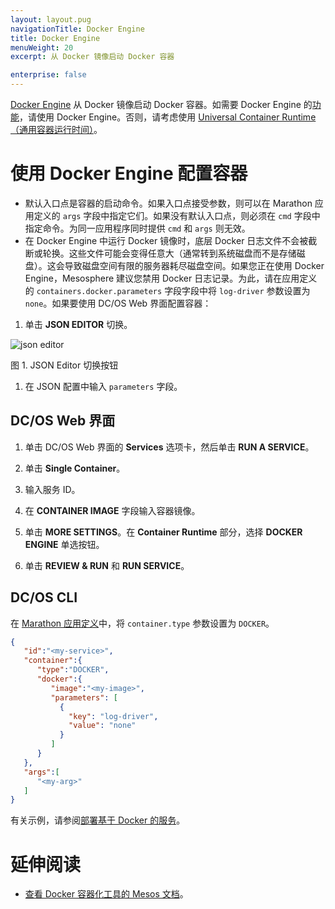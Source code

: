 ```yaml
---
layout: layout.pug
navigationTitle: Docker Engine
title: Docker Engine
menuWeight: 20
excerpt: 从 Docker 镜像启动 Docker 容器

enterprise: false
---
```



[Docker Engine](https://www.docker.com/products/docker-engine) 从 Docker 镜像启动 Docker 容器。如需要 Docker Engine 的[功能](/1.11/deploying-services/containerizers/#container-runtime-features)，请使用 Docker Engine。否则，请考虑使用 [Universal Container Runtime（通用容器运行时间）](/1.11/deploying-services/containerizers/ucr)。

# 使用 Docker Engine 配置容器

* 默认入口点是容器的启动命令。如果入口点接受参数，则可以在 Marathon 应用定义的 `args` 字段中指定它们。如果没有默认入口点，则必须在 `cmd` 字段中指定命令。为同一应用程序同时提供 `cmd` 和 `args` 则无效。
* 在 Docker Engine 中运行 Docker 镜像时，底层 Docker 日志文件不会被截断或轮换。这些文件可能会变得任意大（通常转到系统磁盘而不是存储磁盘）。这会导致磁盘空间有限的服务器耗尽磁盘空间。如果您正在使用 Docker Engine，Mesosphere 建议您禁用 Docker 日志记录。为此，请在应用定义的  `containers.docker.parameters` 字段字段中将 `log-driver` 参数设置为 `none`。如果要使用 DC/OS Web 界面配置容器：
 1. 单击 **JSON EDITOR** 切换。

 ![json editor](/1.11/img/json-editor-toggle.png)

 图 1. JSON Editor 切换按钮

 1. 在 JSON 配置中输入 `parameters` 字段。


## DC/OS Web 界面

1. 单击 DC/OS Web 界面的 **Services** 选项卡，然后单击 **RUN A SERVICE**。

1. 单击 **Single Container**。

1. 输入服务 ID。

1. 在 **CONTAINER IMAGE** 字段输入容器镜像。

1. 单击 **MORE SETTINGS**。在 **Container Runtime** 部分，选择 **DOCKER ENGINE** 单选按钮。

1. 单击 **REVIEW & RUN** 和 **RUN SERVICE**。

## DC/OS CLI

在 [Marathon 应用定义](/1.11/deploying-services/creating-services/#deploying-a-simple-docker-based-application-with-the-rest-api)中，将 `container.type` 参数设置为 `DOCKER`。

```json
{  
   "id":"<my-service>",
   "container":{  
      "type":"DOCKER",
      "docker":{
         "image":"<my-image>",
         "parameters": [
           {
             "key": "log-driver",
             "value": "none"
           }
         ]
      }
   },
   "args":[  
      "<my-arg>"
   ]
}
```

有关示例，请参阅[部署基于 Docker 的服务](/1.11/deploying-services/creating-services/deploy-docker-app/)。

# 延伸阅读

- [查看 Docker 容器化工具的 Mesos 文档](http://mesos.apache.org/documentation/latest/docker-containerizer/)。
